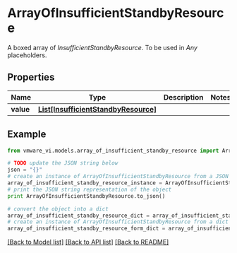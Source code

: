 # ArrayOfInsufficientStandbyResource

A boxed array of *InsufficientStandbyResource*. To be used in *Any* placeholders. 

## Properties
Name | Type | Description | Notes
------------ | ------------- | ------------- | -------------
**value** | [**List[InsufficientStandbyResource]**](InsufficientStandbyResource.md) |  | 

## Example

```python
from vmware_vi.models.array_of_insufficient_standby_resource import ArrayOfInsufficientStandbyResource

# TODO update the JSON string below
json = "{}"
# create an instance of ArrayOfInsufficientStandbyResource from a JSON string
array_of_insufficient_standby_resource_instance = ArrayOfInsufficientStandbyResource.from_json(json)
# print the JSON string representation of the object
print ArrayOfInsufficientStandbyResource.to_json()

# convert the object into a dict
array_of_insufficient_standby_resource_dict = array_of_insufficient_standby_resource_instance.to_dict()
# create an instance of ArrayOfInsufficientStandbyResource from a dict
array_of_insufficient_standby_resource_form_dict = array_of_insufficient_standby_resource.from_dict(array_of_insufficient_standby_resource_dict)
```
[[Back to Model list]](../README.md#documentation-for-models) [[Back to API list]](../README.md#documentation-for-api-endpoints) [[Back to README]](../README.md)


